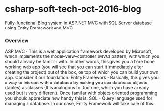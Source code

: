 # csharp-soft-tech-oct-2016-blog
Fully-functional Blog system in ASP.NET MVC with SQL Server database using Entity Framework and MVC

### Overview

ASP.MVC - This is a web application framework developed by Microsoft, which implements the model–view–controller (MVC) pattern, with which you should already be familiar with. In other words, this gives you a bare bone working web app (you will see that you can start it immediately after creating the project) out of the box, on top of which you can build your own app. Consider it our foundation.
Entity Framework - Basically, this gives you a way to interact with a database by making you see database objects (tables) as classes (It is analogous to Doctrine, which you have already used but is very different). Once familiar with object-oriented programming you should appreciate how handy this is.
SQL - Query language used for managing a database. In our case, Entity Framework will take care of this.


